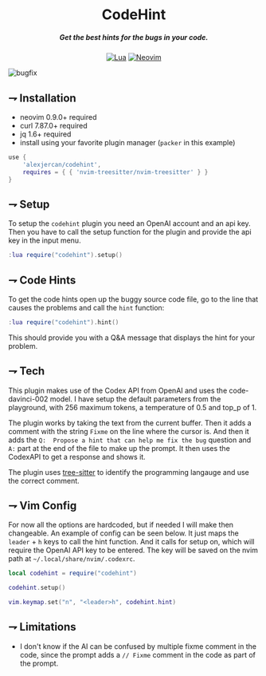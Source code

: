 <div align="center">

# CodeHint
##### Get the best hints for the bugs in your code.

[![Lua](https://img.shields.io/badge/Lua-blue.svg?style=for-the-badge&logo=lua)](http://www.lua.org)
[![Neovim](https://img.shields.io/badge/Neovim%200.9+-green.svg?style=for-the-badge&logo=neovim)](https://neovim.io)
</div>

![bugfix](https://i.imgur.com/Cl8hOJT.png)

## ⇁ Installation
* neovim 0.9.0+ required
* curl 7.87.0+ required
* jq 1.6+ required
* install using your favorite plugin manager (`packer` in this example)
```lua
use {
    'alexjercan/codehint',
    requires = { { 'nvim-treesitter/nvim-treesitter' } }
}
```

## ⇁ Setup

To setup the `codehint` plugin you need an OpenAI account and an api key. Then
you have to call the setup function for the plugin and provide the api key in
the input menu.

```lua
:lua require("codehint").setup()
```

## ⇁ Code Hints

To get the code hints open up the buggy source code file, go to the line that
causes the problems and call the `hint` function:

```lua
:lua require("codehint").hint()
```

This should provide you with a Q&A message that displays the hint for your problem.

## ⇁ Tech

This plugin makes use of the Codex API from OpenAI and uses the
code-davinci-002 model. I have setup the default parameters from the playground,
with 256 maximum tokens, a temperature of 0.5 and top_p of 1.

The plugin works by taking the text from the current buffer. Then it adds a
comment with the string `Fixme` on the line where the cursor is. And then it
adds the `Q:  Propose a hint that can help me fix the bug` question and `A:`
part at the end of the file to make up the prompt. It then uses the CodexAPI to
get a response and shows it.

The plugin uses [tree-sitter](https://tree-sitter.github.io/tree-sitter/) to
identify the programming langauge and use the correct comment.

## ⇁ Vim Config

For now all the options are hardcoded, but if needed I will make then
changeable. An example of config can be seen below. It just maps the `leader` +
`h` keys to call the hint function. And it calls for setup on, which will
require the OpenAI API key to be entered. The key will be saved on the nvim
path at `~/.local/share/nvim/.codexrc`.

```lua
local codehint = require("codehint")

codehint.setup()

vim.keymap.set("n", "<leader>h", codehint.hint)
```

## ⇁ Limitations

* I don't know if the AI can be confused by multiple fixme comment in the code,
  since the prompt adds a `// Fixme` comment in the code as part of the prompt.
